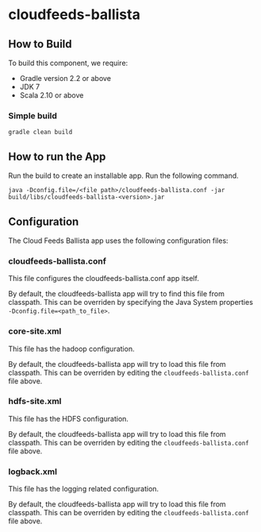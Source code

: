 cloudfeeds-ballista
==========================



## How to Build
To build this component, we require:
* Gradle version 2.2 or above
* JDK 7
* Scala 2.10 or above


### Simple build
```
gradle clean build
```

## How to run the App
Run the build to create an installable app. Run the following command.

```
java -Dconfig.file=/<file path>/cloudfeeds-ballista.conf -jar build/libs/cloudfeeds-ballista-<version>.jar
```

## Configuration

The Cloud Feeds Ballista app uses the following configuration files:

### cloudfeeds-ballista.conf
This file configures the cloudfeeds-ballista.conf app itself. 

By default, the cloudfeeds-ballista app will try to find this file from classpath. This can be overriden by specifying the Java System properties ```-Dconfig.file=<path_to_file>```.

### core-site.xml
This file has the hadoop configuration.

By default, the cloudfeeds-ballista app will try to load this file from classpath. This can be overriden by editing the ```cloudfeeds-ballista.conf``` file above.

### hdfs-site.xml
This file has the HDFS configuration.

By default, the cloudfeeds-ballista app will try to load this file from classpath. This can be overriden by editing the ```cloudfeeds-ballista.conf``` file above.

### logback.xml
This file has the logging related configuration.

By default, the cloudfeeds-ballista app will try to load this file from classpath. This can be overriden by editing the ```cloudfeeds-ballista.conf``` file above.
